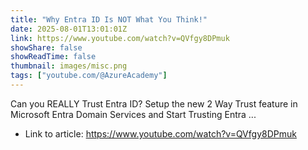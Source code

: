```yaml
---
title: "Why Entra ID Is NOT What You Think!"
date: 2025-08-01T13:01:01Z
link: https://www.youtube.com/watch?v=QVfgy8DPmuk
showShare: false
showReadTime: false
thumbnail: images/misc.png
tags: ["youtube.com/@AzureAcademy"]
---
```

Can you REALLY Trust Entra ID? Setup the new 2 Way Trust feature in Microsoft Entra Domain Services and Start Trusting Entra ...

- Link to article: https://www.youtube.com/watch?v=QVfgy8DPmuk